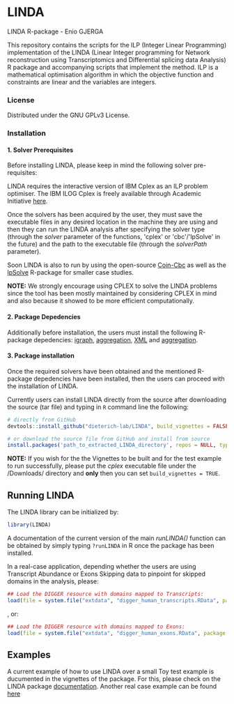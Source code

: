 # LINDA
LINDA R-package - Enio GJERGA

This repository contains the scripts for the ILP (Integer Linear Programming) implementation of the LINDA (Linear Integer programming for Network reconstruction using Transcriptomics and Differential splicing data Analysis) R package and accompanying scripts that implement the method. ILP is a mathematical optimisation algorithm in which the objective function and constraints are linear and the variables are integers.

### License

Distributed under the GNU GPLv3 License.

### Installation

#### 1. Solver Prerequisites
Before installing LINDA, please keep in mind the following solver pre-requisites:

LINDA requires the interactive version of IBM Cplex as an ILP problem optimiser. The IBM ILOG Cplex is freely available through Academic Initiative [here](https://www.ibm.com/products/ilog-cplex-optimization-studio?S_PKG=CoG&cm_mmc=Search_Google-_-Data+Science_Data+Science-_-WW_IDA-_-+IBM++CPLEX_Broad_CoG&cm_mmca1=000000RE&cm_mmca2=10000668&cm_mmca7=9041989&cm_mmca8=kwd-412296208719&cm_mmca9=_k_Cj0KCQiAr93gBRDSARIsADvHiOpDUEHgUuzu8fJvf3vmO5rI0axgtaleqdmwk6JRPIDeNcIjgIHMhZIaAiwWEALw_wcB_k_&cm_mmca10=267798126431&cm_mmca11=b&mkwid=_k_Cj0KCQiAr93gBRDSARIsADvHiOpDUEHgUuzu8fJvf3vmO5rI0axgtaleqdmwk6JRPIDeNcIjgIHMhZIaAiwWEALw_wcB_k_|470|135655&cvosrc=ppc.google.%2Bibm%20%2Bcplex&cvo_campaign=000000RE&cvo_crid=267798126431&Matchtype=b&gclid=Cj0KCQiAr93gBRDSARIsADvHiOpDUEHgUuzu8fJvf3vmO5rI0axgtaleqdmwk6JRPIDeNcIjgIHMhZIaAiwWEALw_wcB).

Once the solvers has been acquired by the user, they must save the executable files in any desired location in the machine they are using and then they can run the LINDA analysis after specifying the solver type (through the *solver* parameter of the functions, 'cplex' or 'cbc'/'lpSolve' in the future) and the path to the executable file (through the *solverPath* parameter).

Soon LINDA is also to run by using the open-source [Coin-Cbc](https://projects.coin-or.org/Cbc) as well as the [lpSolve](https://cran.r-project.org/web/packages/lpSolve/index.html) R-package for smaller case studies.

**NOTE:** We strongly encourage using CPLEX to solve the LINDA problems since the tool has been mostly maintained by considering CPLEX in mind and also because it showed to be more efficient computationally.

#### 2. Package Depedencies
Additionally before installation, the users must install the following R-package depedencies:
[igraph](https://igraph.org/r/), [aggregation](https://cran.r-project.org/web/packages/aggregation/index.html),
[XML](https://cran.r-project.org/web/packages/XML/index.html) and [aggregation](https://cran.r-project.org/web/packages/aggregation/index.html).

#### 3. Package installation
Once the required solvers have been obtained and the mentioned R-package depedencies have been installed, then the users can proceed with the installation of LINDA.

Currently users can install LINDA directly from the source after downloading the source (tar file) and typing in ```R``` command line the following:

```R
# directly from GitHub
devtools::install_github("dieterich-lab/LINDA", build_vignettes = FALSE)
```

```R
# or download the source file from GitHub and install from source
install.packages('path_to_extracted_LINDA_directory', repos = NULL, type="source")
```

**NOTE:** If you wish for the the Vignettes to be built and for the test example to run successfully, please put the _cplex_ executable file under the /Downloads/ directory and **only** then you can set ```build_vignettes = TRUE```.

## Running LINDA

The LINDA library can be initialized by:

```R
library(LINDA)
```

A documentation of the current version of the main _runLINDA()_ function can be obtained by simply typing ```?runLINDA``` in R once the package has been installed.

In a real-case application, depending whether the users are using Transcript Abundance or Exons Skipping data to pinpoint for skipped domains in the analysis, please:

```R
## Load the DIGGER resource with domains mapped to Transcripts:
load(file = system.file("extdata", "digger_human_transcripts.RData", package = "LINDA"))
```

, or:


```R
## Load the DIGGER resource with domains mapped to Exons:
load(file = system.file("extdata", "digger_human_exons.RData", package = "LINDA"))
```

## Examples

A current example of how to use LINDA over a small Toy test example is ducumented in the vignettes of the package. For this, please check on the LINDA package [documentation](https://github.com/dieterich-lab/LINDA/blob/main/doc/LINDA.html). Another real case example can be found [here](https://github.com/enio23/LINDA_Example)
